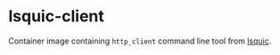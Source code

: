 # lsquic-client

Container image containing `http_client` command line tool from [lsquic](https://github.com/litespeedtech/lsquic).
